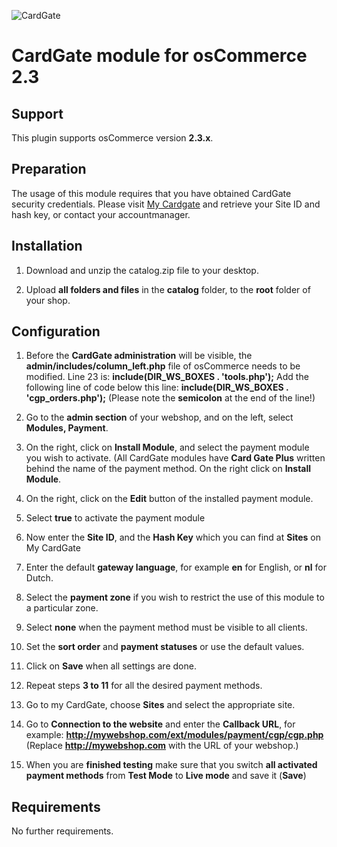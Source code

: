 ![CardGate](https://cdn.curopayments.net/thumb/200/logos/cardgate.png)

# CardGate module for osCommerce 2.3

## Support

This plugin supports osCommerce version **2.3.x**.

## Preparation

The usage of this module requires that you have obtained CardGate security credentials.
Please visit [My Cardgate](https://my.cardgate.com/) and retrieve your Site ID and hash key, or contact your accountmanager.

## Installation

1. Download and unzip the catalog.zip file to your desktop.

2. Upload **all folders and files** in the **catalog** folder, to the **root** folder of your shop.


## Configuration

1. Before the **CardGate administration** will be visible, the **admin/includes/column_left.php** 
   file of osCommerce needs to be modified.
   Line 23 is: **include(DIR_WS_BOXES . 'tools.php');**
   Add the following line of code below this line: 
   **include(DIR_WS_BOXES . 'cgp_orders.php');**
   (Please note the **semicolon** at the end of the line!)
   
2. Go to the **admin section** of your webshop, and on the left, select **Modules, Payment**.

3. On the right, click on **Install Module**, and select the payment module you wish to activate.
   (All CardGate modules have **Card Gate Plus** written behind the name of the payment method.
   On the right click on **Install Module**.
   
4. On the right, click on the **Edit** button of the installed payment module.

5. Select **true** to activate the payment module

6. Now enter the **Site ID**, and the **Hash Key** which you can find at **Sites** on My CardGate 

7. Enter the default **gateway language**, for example **en** for English, or **nl** for Dutch.

8. Select the **payment zone** if you wish to restrict the use of this module to a particular zone.

9. Select **none** when the payment method must be visible to all clients.
   
10. Set the **sort order** and **payment statuses** or use the default values.

11. Click on **Save** when all settings are done.

12. Repeat steps **3 to 11** for all the desired payment methods.

13. Go to my CardGate, choose **Sites** and select the appropriate site.

14. Go to **Connection to the website** and enter the **Callback URL**, for example:
    **http://mywebshop.com/ext/modules/payment/cgp/cgp.php**
    (Replace **http://mywebshop.com** with the URL of your webshop.)
    
15. When you are **finished testing** make sure that you switch **all activated payment methods** from **Test
    Mode** to **Live mode** and save it (**Save**)
    
## Requirements

No further requirements.
